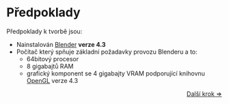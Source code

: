 # Předpoklady
Předpoklady k tvorbě jsou:
- Nainstalován [Blender](https://www.blender.org/) **verze 4.3**
- Počítač který spňuje základní požadavky provozu Blenderu a to:
	- 64bitový procesor
	- 8 gigabajtů RAM
	- grafický komponent se 4 gigabajty VRAM podporující knihovnu [OpenGL](https://www.opengl.org/) verze 4.3
 
<div align="right">
<a href="https://github.com/Milimar16/Blender-realisticke-povrchy/blob/main/P%C5%99%C3%ADprava%20prost%C5%99ed%C3%AD.md">Další krok =></a>
 </div>
